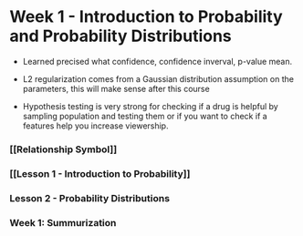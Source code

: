 # Week 1 - Introduction to Probability and Probability Distributions

+ Learned precised what confidence, confidence inverval, p-value mean.
	
+ L2 regularization comes from a Gaussian distribution assumption on the parameters, this will make sense after this course
	
+ Hypothesis testing is very strong for checking if a drug is helpful by sampling population and testing them or if you want to check if a features help you increase viewership. 

### [[Relationship Symbol]]
### [[Lesson 1 - Introduction to Probability]]
### Lesson 2 - Probability Distributions
### Week 1: Summurization


